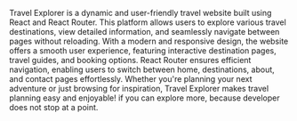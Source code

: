 Travel Explorer is a dynamic and user-friendly travel website built using React and React Router. This platform allows users to explore various travel destinations, view detailed information, and seamlessly navigate between pages without reloading. With a modern and responsive design, the website offers a smooth user experience, featuring interactive destination pages, travel guides, and booking options. React Router ensures efficient navigation, enabling users to switch between home, destinations, about, and contact pages effortlessly. Whether you're planning your next adventure or just browsing for inspiration, Travel Explorer makes travel planning easy and enjoyable!
if you can explore more, because developer does not stop at a point. 

